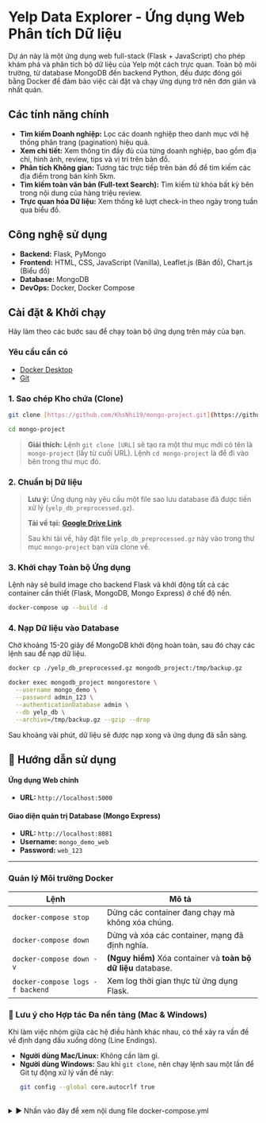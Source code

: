 # Yelp Data Explorer - Ứng dụng Web Phân tích Dữ liệu

Dự án này là một ứng dụng web full-stack (Flask + JavaScript) cho phép khám phá và phân tích bộ dữ liệu của Yelp một cách trực quan. Toàn bộ môi trường, từ database MongoDB đến backend Python, đều được đóng gói bằng Docker để đảm bảo việc cài đặt và chạy ứng dụng trở nên đơn giản và nhất quán.

## Các tính năng chính

- **Tìm kiếm Doanh nghiệp:** Lọc các doanh nghiệp theo danh mục với hệ thống phân trang (pagination) hiệu quả.
- **Xem chi tiết:** Xem thông tin đầy đủ của từng doanh nghiệp, bao gồm địa chỉ, hình ảnh, review, tips và vị trí trên bản đồ.
- **Phân tích Không gian:** Tương tác trực tiếp trên bản đồ để tìm kiếm các địa điểm trong bán kính 5km.
- **Tìm kiếm toàn văn bản (Full-text Search):** Tìm kiếm từ khóa bất kỳ bên trong nội dung của hàng triệu review.
- **Trực quan hóa Dữ liệu:** Xem thống kê lượt check-in theo ngày trong tuần qua biểu đồ.

## Công nghệ sử dụng

- **Backend:** Flask, PyMongo
- **Frontend:** HTML, CSS, JavaScript (Vanilla), Leaflet.js (Bản đồ), Chart.js (Biểu đồ)
- **Database:** MongoDB
- **DevOps:** Docker, Docker Compose

## Cài đặt & Khởi chạy

Hãy làm theo các bước sau để chạy toàn bộ ứng dụng trên máy của bạn.

### **Yêu cầu cần có**

- [Docker Desktop](https://www.docker.com/products/docker-desktop/)
- [Git](https://git-scm.com/)

### **1. Sao chép Kho chứa (Clone)**

```bash
git clone [https://github.com/KhsNhi19/mongo-project.git](https://github.com/KhsNhi19/mongo-project.git)

cd mongo-project
```

> **Giải thích:** Lệnh `git clone [URL]` sẽ tạo ra một thư mục mới có tên là `mongo-project` (lấy từ cuối URL). Lệnh `cd mongo-project` là để đi vào bên trong thư mục đó.

### **2. Chuẩn bị Dữ liệu**

> **Lưu ý:** Ứng dụng này yêu cầu một file sao lưu database đã được tiền xử lý (`yelp_db_preprocessed.gz`).
>
> **Tải về tại:** [**Google Drive Link**](https://drive.google.com/file/d/1yqM1Da6neEysPGIJ3DViHAAEXfvZSXE3/view?usp=sharing)
>
> Sau khi tải về, hãy đặt file `yelp_db_preprocessed.gz` này vào trong thư mục `mongo-project` bạn vừa clone về.

### **3. Khởi chạy Toàn bộ Ứng dụng**

Lệnh này sẽ build image cho backend Flask và khởi động tất cả các container cần thiết (Flask, MongoDB, Mongo Express) ở chế độ nền.

```bash
docker-compose up --build -d
```

### **4. Nạp Dữ liệu vào Database**

Chờ khoảng 15-20 giây để MongoDB khởi động hoàn toàn, sau đó chạy các lệnh sau để nạp dữ liệu.

```bash
docker cp ./yelp_db_preprocessed.gz mongodb_project:/tmp/backup.gz

docker exec mongodb_project mongorestore \
  --username mongo_demo \
  --password admin_123 \
  --authenticationDatabase admin \
  --db yelp_db \
  --archive=/tmp/backup.gz --gzip --drop
```

Sau khoảng vài phút, dữ liệu sẽ được nạp xong và ứng dụng đã sẵn sàng.

## 📖 Hướng dẫn sử dụng

#### **Ứng dụng Web chính**

- **URL:** `http://localhost:5000`

#### **Giao diện quản trị Database (Mongo Express)**

- **URL:** `http://localhost:8081`
- **Username:** `mongo_demo_web`
- **Password:** `web_123`

---

### Quản lý Môi trường Docker

| Lệnh                             | Mô tả                                                          |
| -------------------------------- | -------------------------------------------------------------- |
| `docker-compose stop`            | Dừng các container đang chạy mà không xóa chúng.               |
| `docker-compose down`            | Dừng và xóa các container, mạng đã định nghĩa.                 |
| `docker-compose down -v`         | **(Nguy hiểm)** Xóa container và **toàn bộ dữ liệu** database. |
| `docker-compose logs -f backend` | Xem log thời gian thực từ ứng dụng Flask.                      |

### 📝 Lưu ý cho Hợp tác Đa nền tảng (Mac & Windows)

Khi làm việc nhóm giữa các hệ điều hành khác nhau, có thể xảy ra vấn đề về định dạng dấu xuống dòng (Line Endings).

- **Người dùng Mac/Linux:** Không cần làm gì.
- **Người dùng Windows:** Sau khi `git clone`, nên chạy lệnh sau một lần để Git tự động xử lý vấn đề này:
  ```bash
  git config --global core.autocrlf true
  ```

<br>

<details>
<summary>▶ Nhấn vào đây để xem nội dung file docker-compose.yml</summary>

```yml
services:
  mongodb:
    image: mongo:6.0
    container_name: mongodb_project
    restart: always
    ports:
      - "27017:27017"
    environment:
      MONGO_INITDB_ROOT_USERNAME: mongo_demo
      MONGO_INITDB_ROOT_PASSWORD: admin_123
    volumes:
      - mongo-data:/data/db

  mongo-express:
    image: mongo-express:latest
    container_name: mongo_express_project
    restart: always
    ports:
      - "8081:8081"
    environment:
      ME_CONFIG_MONGODB_SERVER: mongodb
      ME_CONFIG_MONGODB_ADMINUSERNAME: mongo_demo
      ME_CONFIG_MONGODB_ADMINPASSWORD: admin_123
      ME_CONFIG_BASICAUTH_USERNAME: mongo_demo_web
      ME_CONFIG_BASICAUTH_PASSWORD: web_123
    depends_on:
      - mongodb

  backend:
    build: ./backend
    container_name: flask_app_project
    restart: always
    ports:
      - "5000:5000"
    environment:
      FLASK_APP: app.py
      FLASK_DEBUG: 1
    volumes:
      - ./backend:/app
    depends_on:
      - mongodb

volumes:
  mongo-data:
    driver: local
```

</details>

